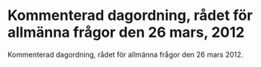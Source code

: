 # Kommenterad dagordning, rådet för allmänna frågor den 26 mars, 2012

Kommenterad dagordning, rådet för allmänna frågor den 26 mars 2012\.
